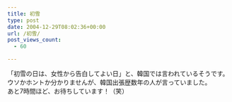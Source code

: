 ```yaml
---
title: 初雪
type: post
date: 2004-12-29T08:02:36+00:00
url: /初雪/
post_views_count:
  - 60

---
```

「初雪の日は、女性から告白してよい日」と、韓国では言われているそうです。  
ウソかホントか分かりませんが、韓国出張歴数年の人が言っていました。  
あと7時間ほど、お待ちしています！（笑）